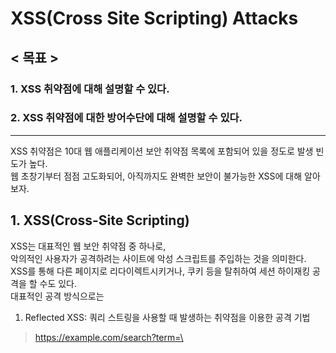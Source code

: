 # XSS(Cross Site Scripting) Attacks

## < 목표 >
### 1. XSS 취약점에 대해 설명할 수 있다.
### 2. XSS 취약점에 대한 방어수단에 대해 설명할 수 있다.   
---

XSS 취약점은 10대 웹 애플리케이션 보안 취약점 목록에 포함되어 있을 정도로 발생 빈도가 높다.   
웹 초창기부터 점점 고도화되어, 아직까지도 완벽한 보안이 불가능한 XSS에 대해 알아보자.

## 1. XSS(Cross-Site Scripting)
XSS는 대표적인 웹 보안 취약점 중 하나로,   
악의적인 사용자가 공격하려는 사이트에 악성 스크립트를 주입하는 것을 의미한다.   
XSS를 통해 다른 페이지로 리다이렉트시키거나, 쿠키 등을 탈취하여 세션 하이재킹 공격을 할 수도 있다.   
대표적인 공격 방식으로는
1. Reflected XSS: 쿼리 스트링을 사용할 때 발생하는 취약점을 이용한 공격 기법
> https://example.com/search?term=\<script>alert('이 사이트는 보안이 취약하네요^^')\</script>
2. Stored XSS: 악성 스크립트를 서버에 저장한 후 서비스를 제공하는 정상 페이지에 노출시키도록 하는 공격 기법
> < Stored XSS 예시 >
>>![Stored XSS 예시](/assets/xss/stored-xss.png)   
3. DOM XSS: HTML 태그의 이벤트 속성(onclick 등)에 스크립트를 주입하여 실행시키는 공격 기법
> \<h1 onload="alert('대충 쿠키를 전송하는 코드')>당신의 쿠키는 내가 가져간다.\</h1>
등이 있다.

## 2. 트위터 XSS 취약점 공격 사례
트위터에서 운영하던 소셜 미디어 어플리케이션인 트윗덱에 로그인할 경우,   
자동으로 리트윗과 Alert을 띄우는 XSS 취약점 공격이 있었다.
> < 2014년 Twitter XSS 취약점 공격 >
>>![트위터 사례](/assets/xss/twitter.jpg)   

## 3. XSS 방어를 위해서는...
1. innerHTML의 사용을 최대한 자제한다.
➡ XSS 코드가 실행되는 것을 방지할 수 있다.
2. 쿠키 설정 시 'HttpOnly' 옵션을 활성화한다.
➡ 브라우저에서 쿠키에 접근할 수 없기에 탈취도 불가능하다.
3. 응답 헤더의 'Content-Security-Policy'를 설정한다.
➡ 외부로부터 주입된 악성 스크립트의 실행을 막을 수 있다.
4. LocalStorage에는 세션 ID와 같은 민감한 정보를 저장하지 않는다.
➡ LocalStroage는 쿠키에 비해 보안에 취약하다!
5. XSS에 사용되는 특수문자를 치환하여 저장한다.   
와 같은 가이드 라인이 있지만 보안 전문가가 아닌 이상,   
다양한 보안 관련 라이브러리를 활용해 최대한 많은 안전장치를 마련하는 편이 낫다.   
보안에는 끝이 없기에,,,

---

## Summary
XSS 취약점 공격은 가장 널리 알려진 보안 문제로 원리는 간단하지만   
공격기법이 점차 다양해지며 아직까지도 완전한 방어가 어려운 공격 기법이다.   
가장 대표적인 공격 기법으로 1) Reflected XSS 2) Stored XSS 3) DOM XSS이 있으며,   
이를 예방하기 위해서는 사용자로부터의 입력을 그대로 출력하는 것에 주의해야 한다.

---

> 참고 자료
>> [Blog] NordVPN: https://nordvpn.com/ko/blog/xss-attack/      
>> [Youtube] PwnFunction: https://www.youtube.com/watch?v=EoaDgUgS6QA 

> 추가로 공부하면 좋을 주제들
>> CSRF(Cross-Site Request Forgery)
